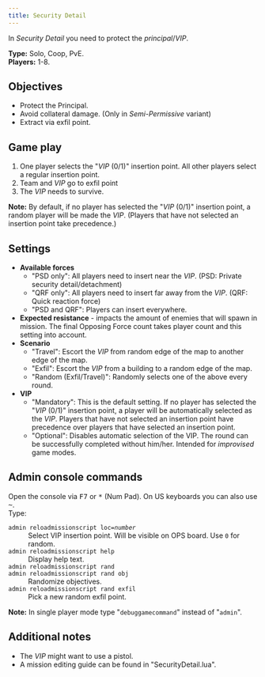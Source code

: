 ```yaml
---
title: Security Detail
---
```


In _Security Detail_ you need to protect the _principal_/_VIP_.

**Type:** Solo, Coop, PvE.\
**Players:** 1-8.

## Objectives

* Protect the Principal. 
* Avoid collateral damage. (Only in _Semi-Permissive_ variant) 
* Extract via exfil point.

## Game play

1. One player selects the "_VIP_ (0/1)" insertion point. All other players select a regular insertion point.
2. Team and _VIP_ go to exfil point
3. The _VIP_ needs to survive.

**Note:** By default, if no player has selected the "_VIP_ (0/1)" insertion point, a random player
will be made the _VIP_. (Players that have not selected an insertion point take precedence.)

## Settings

* **Available forces**
  * "PSD only": All players need to insert near the _VIP_. (PSD: Private security detail/detachment)
  * "QRF only": All players need to insert far away from the _VIP_. (QRF: Quick reaction force)
  * "PSD and QRF": Players can insert everywhere. 
* **Expected resistance** - impacts the amount of enemies that will spawn in mission. 
The final Opposing Force count takes player count and this setting into account. 
* **Scenario**
  * "Travel": Escort the _VIP_ from random edge of the map to another edge of the map. 
  * "Exfil": Escort the _VIP_ from a building to a random edge of the map.
  * "Random (Exfil/Travel)": Randomly selects one of the above every round.
* **VIP**
  * "Mandatory": This is the default setting.  If no player has selected the "_VIP_ (0/1)" insertion point, a player
    will be automatically selected as the _VIP_. Players that have not selected an insertion point have precedence over players
    that have selected an insertion point.
  * "Optional": Disables automatic selection of the VIP. The round can be successfully completed without him/her. Intended for _improvised_ game modes.
  
## Admin console commands

Open the console via <kbd>F7</kbd> or <kbd>*</kbd> (Num Pad). On US keyboards you can also use <kbd>~</kbd>.\
Type:

<dl>
<dt><code>admin reloadmissionscript loc=<em>number</em></code></dt>
<dd>Select VIP insertion point. Will be visible on OPS board. Use <code>0</code> for random.</dd>

<dt><code>admin reloadmissionscript help</code></dt>
<dd>Display help text.</dd>

<dt><code>admin reloadmissionscript rand</code></dt>
<dt><code>admin reloadmissionscript rand obj</code></dt>
<dd>Randomize objectives.</dd>

<dt><code>admin reloadmissionscript rand exfil</code></dt>
<dd>Pick a new random exfil point.</dd>
</dl>

**Note:** In single player mode type "`debuggamecommand`" instead of "`admin`".

## Additional notes

* The _VIP_ might want to use a pistol.
* A mission editing guide can be found in "SecurityDetail.lua".
